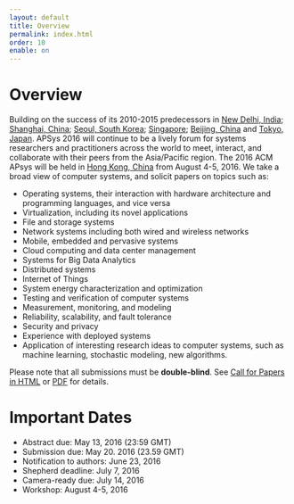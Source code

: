 ```yaml
---
layout: default
title: Overview
permalink: index.html
order: 10 
enable: on
---
```


<!---
Date: 28 Feb 2016
Author: Jingyu Yang
Purpose: To build a website for APSys 2016 for Dr. Cui.
Copy From: Takahiro, who is the author of APSys2015.
--->

# Overview
Building on the success of its 2010-2015
predecessors in
[New Delhi, India](http://conferences.sigcomm.org/sigcomm/2010/APSys.php);
[Shanghai, China](http://apsys11.ucsd.edu/);
[Seoul, South Korea](http://apsys2012.kaist.ac.kr/);
[Singapore](http://apsys13.sutd.edu.sg/);
[Beijing, China](http://acs.ict.ac.cn/apsys2014/) and [Tokyo, Japan](http://www.sslab.ics.keio.ac.jp/apsys2015/).
APSys 2016 will continue to be a lively
forum for systems researchers and practitioners across the world to meet, interact, and
collaborate with their peers from the Asia/Pacific region. The 2016 ACM APsys will be held in [Hong
Kong, China](http://www.cs.hku.hk/apsys2016/) from August 4-5, 2016.
We take a broad view of computer systems, and solicit papers on topics such as:

* Operating systems, their interaction with hardware architecture and programming languages, and vice versa
* Virtualization, including its novel applications
* File and storage systems
* Network systems including both wired and wireless networks
* Mobile, embedded and pervasive systems
* Cloud computing and data center management
* Systems for Big Data Analytics 
* Distributed systems
* Internet of Things
* System energy characterization and optimization 
* Testing and verification of computer systems
* Measurement, monitoring, and modeling
* Reliability, scalability, and fault tolerance
* Security and privacy
* Experience with deployed systems
* Application of interesting research ideas to computer systems, such as machine learning, stochastic modeling, new algorithms.

Please note that all submissions must be <b>double-blind</b>. See [Call for Papers in HTML](call_for_papers.html) or [PDF]({{site.baseurl}}/assets/APSys16CFP.pdf) for details.


# Important Dates

* Abstract due: May 13, 2016 (23:59 GMT)
* Submission due: May 20. 2016 (23.59 GMT)
* Notification to authors: June 23, 2016
* Shepherd deadline: July 7, 2016
* Camera-ready due: July 14, 2016
* Workshop: August 4-5, 2016

